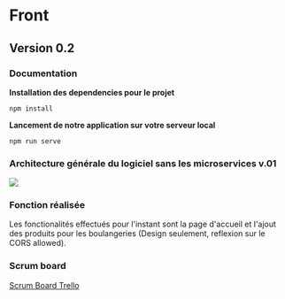 # Front
## Version 0.2
### Documentation
__Installation des dependencies pour le projet__
```
npm install
```
__Lancement de notre application sur votre serveur local__
```
npm run serve
```
### Architecture générale du logiciel sans les microservices v.01

![](https://drive.google.com/file/d/1YpJPvcIybnV3ckAF_UdG7K9LvxREMNHm/view?usp=sharing)

### Fonction réalisée

Les fonctionalités effectués pour l'instant sont la page d'accueil et l'ajout des produits pour les boulangeries (Design seulement, reflexion sur le CORS allowed).

### Scrum board

[Scrum Board Trello](https://trello.com/b/TYT4t5r9/trouve-ta-baguette "Lien Trello")
